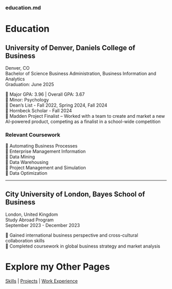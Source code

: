 ### **education.md**  

# Education  

## University of Denver, Daniels College of Business  
Denver, CO  
Bachelor of Science Business Administration, Business Information and Analytics  
Graduation: June 2025  

🔹 Major GPA: 3.96 | Overall GPA: 3.67  
🔹 Minor: Psychology  
🔹 Dean’s List - Fall 2022, Spring 2024, Fall 2024  
🔹 Hornbeck Scholar - Fall 2024  
🔹 Madden Project Finalist – Worked with a team to create and market a new AI-powered product, competing as a finalist in a school-wide competition  

### Relevant Coursework  
🔹 Automating Business Processes  
🔹 Enterprise Management Information  
🔹 Data Mining  
🔹 Data Warehousing  
🔹 Project Management and Simulation  
🔹 Data Optimization  

---

## City University of London, Bayes School of Business  
London, United Kingdom  
Study Abroad Program  
September 2023 - December 2023  

🔹 Gained international business perspective and cross-cultural collaboration skills  
🔹 Completed coursework in global business strategy and market analysis  


# Explore my Other Pages  

[Skills](skills.md) | [Projects](projects.md) | [Work Experience](experience.md)  
